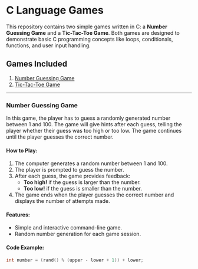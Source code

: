 # C Language Games

This repository contains two simple games written in C: a **Number Guessing Game** and a **Tic-Tac-Toe Game**. Both games are designed to demonstrate basic C programming concepts like loops, conditionals, functions, and user input handling.

## Games Included
1. [Number Guessing Game](#number-guessing-game)
2. [Tic-Tac-Toe Game](#tic-tac-toe-game)

---

### Number Guessing Game

In this game, the player has to guess a randomly generated number between 1 and 100. The game will give hints after each guess, telling the player whether their guess was too high or too low. The game continues until the player guesses the correct number.

#### How to Play:
1. The computer generates a random number between 1 and 100.
2. The player is prompted to guess the number.
3. After each guess, the game provides feedback:
    - **Too high!** if the guess is larger than the number.
    - **Too low!** if the guess is smaller than the number.
4. The game ends when the player guesses the correct number and displays the number of attempts made.

#### Features:
- Simple and interactive command-line game.
- Random number generation for each game session.
  
#### Code Example:
```c
int number = (rand() % (upper - lower + 1)) + lower;
